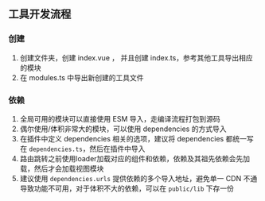 ## 工具开发流程

### 创建
1. 创建文件夹，创建 index.vue ， 并且创建 index.ts，参考其他工具导出相应的模块
2. 在 modules.ts 中导出新创建的工具文件


### 依赖
1. 全局可用的模块可以直接使用 ESM 导入，走编译流程打包到源码
2. 偶尔使用/体积非常大的模块，可以使用 dependencies 的方式导入
  1. 在插件中定义 dependencies 相关的选项，建议将 dependencies 都统一写在 `dependencies.ts`，然后在插件中导入
  2. 路由跳转之前使用loader加载对应的组件和依赖，依赖及其祖先依赖会先加载，然后才会加载视图模块
  3. 建议使用 `dependencies.urls` 提供依赖的多个导入地址，避免单一 CDN 不通导致功能不可用，对于体积不大的依赖，可以在 `public/lib` 下存一份

